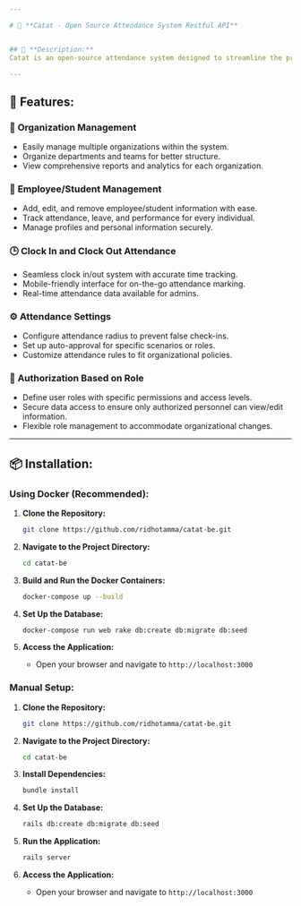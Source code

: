 ```yaml
---

# 🐾 **Catat - Open Source Attendance System Restful API**


## 🚀 **Description:**
Catat is an open-source attendance system designed to streamline the process of tracking employee attendance, leave requests, sick days, and more. With an intuitive and user-friendly interface, Catat simplifies attendance management for organizations of all sizes.

---
```


## 🎯 **Features:**

### 🏢 **Organization Management**
- Easily manage multiple organizations within the system.
- Organize departments and teams for better structure.
- View comprehensive reports and analytics for each organization.

### 👥 **Employee/Student Management**
- Add, edit, and remove employee/student information with ease.
- Track attendance, leave, and performance for every individual.
- Manage profiles and personal information securely.

### 🕒 **Clock In and Clock Out Attendance**
- Seamless clock in/out system with accurate time tracking.
- Mobile-friendly interface for on-the-go attendance marking.
- Real-time attendance data available for admins.

### ⚙️ **Attendance Settings**
- Configure attendance radius to prevent false check-ins.
- Set up auto-approval for specific scenarios or roles.
- Customize attendance rules to fit organizational policies.

### 🔐 **Authorization Based on Role**
- Define user roles with specific permissions and access levels.
- Secure data access to ensure only authorized personnel can view/edit information.
- Flexible role management to accommodate organizational changes.

---

## 📦 **Installation:**

### **Using Docker (Recommended):**

1. **Clone the Repository:**
    ```bash
    git clone https://github.com/ridhotamma/catat-be.git
    ```

2. **Navigate to the Project Directory:**
    ```bash
    cd catat-be
    ```

3. **Build and Run the Docker Containers:**
    ```bash
    docker-compose up --build
    ```

4. **Set Up the Database:**
    ```bash
    docker-compose run web rake db:create db:migrate db:seed
    ```

5. **Access the Application:**
    - Open your browser and navigate to `http://localhost:3000`

### **Manual Setup:**

1. **Clone the Repository:**
    ```bash
    git clone https://github.com/ridhotamma/catat-be.git
    ```

2. **Navigate to the Project Directory:**
    ```bash
    cd catat-be
    ```

3. **Install Dependencies:**
    ```bash
    bundle install
    ```

4. **Set Up the Database:**
    ```bash
    rails db:create db:migrate db:seed
    ```

5. **Run the Application:**
    ```bash
    rails server
    ```

6. **Access the Application:**
    - Open your browser and navigate to `http://localhost:3000`

